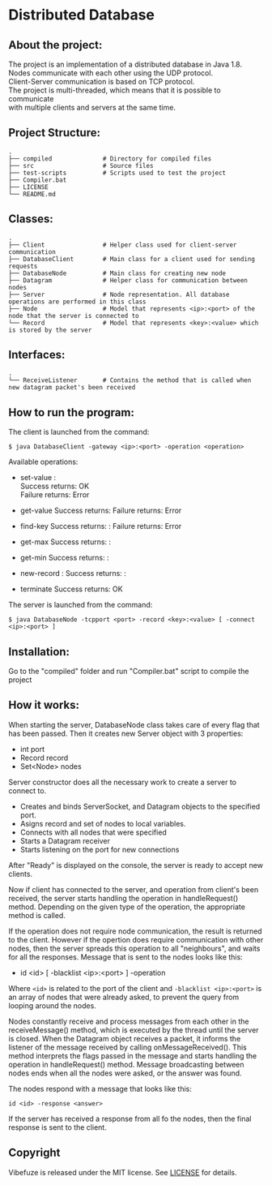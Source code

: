 # Distributed Database

## About the project:  
The project is an implementation of a distributed database in Java 1.8.  
Nodes communicate with each other using the UDP protocol.  
Client-Server communication is based on TCP protocol.  
The project is multi-threaded, which means that it is possible to communicate  
with multiple clients and servers at the same time.  

## Project Structure:
	.
    ├── compiled              # Directory for compiled files 
    ├── src                   # Source files
    ├── test-scripts          # Scripts used to test the project
    ├── Compiler.bat
    ├── LICENSE
    └── README.md

## Classes:
	.
    ├── Client                # Helper class used for client-server communication
    ├── DatabaseClient        # Main class for a client used for sending requests
    ├── DatabaseNode          # Main class for creating new node
    ├── Datagram              # Helper class for communication between nodes
    ├── Server                # Node representation. All database operations are performed in this class
    ├── Node                  # Model that represents <ip>:<port> of the node that the server is connected to
    └── Record                # Model that represents <key>:<value> which is stored by the server
    
## Interfaces:
	.
	└── ReceiveListener       # Contains the method that is called when new datagram packet's been received

## How to run the program:
The client is launched from the command:

	$ java DatabaseClient -gateway <ip>:<port> -operation <operation>

Available operations:  
	
* set-value <key>:<value>  
		Success returns: OK  
		Failure returns: Error  

* get-value <key>
    Success returns: <value>
    Failure returns: Error

* find-key <key>
    Success returns: <ip>:<port>
    Failure returns: Error

* get-max
    Success returns: <key>:<value>

* get-min
    Success returns: <key>:<value>

* new-record <key>:<value>
    Success returns: <key>:<value>
			
* terminate
    Success returns: OK

The server is launched from the command:

	$ java DatabaseNode -tcpport <port> -record <key>:<value> [ -connect <ip>:<port> ]

## Installation:
Go to the "compiled" folder and run "Compiler.bat" script to compile the project

## How it works:
When starting the server, DatabaseNode class takes care of every flag that has been passed.
Then it creates new Server object with 3 properties:

* int port
* Record record
* Set\<Node> nodes

Server constructor does all the necessary work to create a server to connect to.

* Creates and binds ServerSocket, and Datagram objects to the specified port.
* Asigns record and set of nodes to local variables.
* Connects with all nodes that were specified
* Starts a Datagram receiver
* Starts listening on the port for new connections
       
After "Ready" is displayed on the console, the server is ready to accept new clients.

Now if client has connected to the server, and operation from client's been received,
the server starts handling the operation in handleRequest() method. Depending on
the given type of the operation, the appropriate method is called.
		
If the operation does not require node communication, the result is returned to the client.
However if the opertion does require communication with other nodes, then the server
spreads this operation to all "neighbours", and waits for all the responses.
Message that is sent to the nodes looks like this:

* id \<id> [ -blacklist \<ip>:\<port> ] -operation <operation>

Where `<id>` is related to the port of the client and `-blacklist <ip>:<port>` is
an array of nodes that were already asked, to prevent the query from looping around
the nodes.
		
Nodes constantly receive and process messages from each other 
in the receiveMessage() method, which is executed by the thread until the server is closed.
When the Datagram object receives a packet, it informs the listener of the message
received by calling onMessageReceived(). This method interprets the flags 
passed in the message and starts handling the operation in handleRequest() method.
Message broadcasting between nodes ends when all the nodes were asked, or the answer
was found.

The nodes respond with a message that looks like this:

    id <id> -response <answer>
		
If the server has received a response from all fo the nodes, then the final response
is sent to the client.

## Copyright
Vibefuze is released under the MIT license. See [LICENSE](https://github.com/MaksZawila/Distributed-Database/LICENSE) for details.